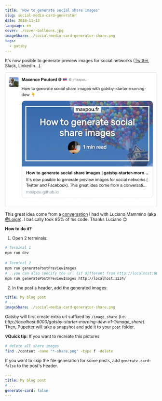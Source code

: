 ```yaml
---
title: 'How to generate social share images'
slug: social-media-card-generator
date: 2018-11-13
language: en
cover: ./cover-balloons.jpg
imageShare: ./social-media-card-generator-share.png
tags:
  - gatsby
---
```


It's now posible to generate preview images for social networks ([Twitter](https://cards-dev.twitter.com/validator), Slack, LinkedIn...).

![twitter card](./twitter-card.png)

This great idea come from a [conversation](https://twitter.com/_maxpou/status/1054106299213012992) I had with Luciano Mammino (aka [@Loige](https://twitter.com/loige)). I basically took 85% of his code. Thanks Luciano 😊

**How to do it?**

1. Open 2 terminals:

```bash
# Terminal 1
npm run dev

# Terminal 2
npm run generatePostPreviewImages
# ..you can also specify the url (if different from http://localhost:8000/)
npm run generatePostPreviewImages http://localhost:1234/
```

2. In the post's header, add the generated images:

```yaml
title: My blog post
# ...
imageShare: ./social-media-card-generator-share.png
```

Gatsby will first create extra url suffixed by `/image_share` (i.e. _http://localhost:8000/gatsby-starter-morning-dew-v1-1/image_share_). Then, Pupetter will take a snapshot and add it to your `post` folder.

**💡Quick tip:** If you want to recreate this pictures

```bash
# delete all share images
find ./content -name "*-share.png" -type f -delete
```

If you want to skip the file generation for some posts, add `generate-card: false` to the post's header.

```yaml
---
title: My blog post
# ...
generate-card: false
---
```

